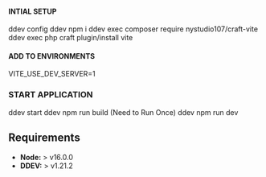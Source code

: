 #### INTIAL SETUP

ddev config
ddev npm i
ddev exec composer require nystudio107/craft-vite
ddev exec php craft plugin/install vite

#### ADD TO ENVIRONMENTS

VITE_USE_DEV_SERVER=1

### START APPLICATION

ddev start
ddev npm run build (Need to Run Once)
ddev npm run dev

## Requirements

- **Node:** > v16.0.0
- **DDEV:** > v1.21.2
